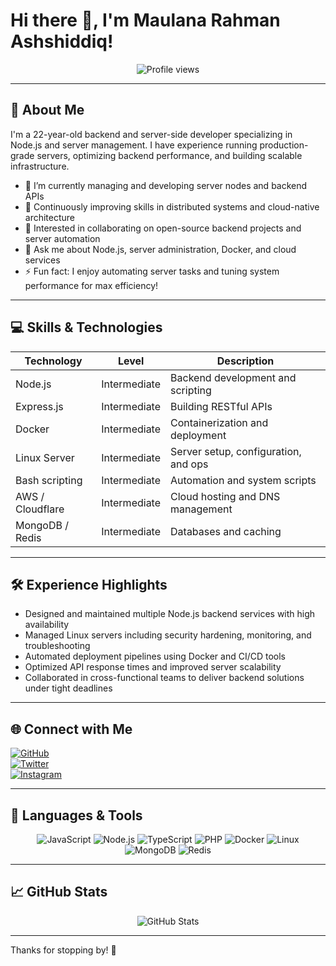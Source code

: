 # Hi there 👋, I'm Maulana Rahman Ashshiddiq!

<div align="center">
  <img src="https://komarev.com/ghpvc/?username=MrAshshiddiq&color=blue" alt="Profile views" />
</div>

---

## 🚀 About Me

I'm a 22-year-old backend and server-side developer specializing in Node.js and server management. I have experience running production-grade servers, optimizing backend performance, and building scalable infrastructure.

- 🔭 I’m currently managing and developing server nodes and backend APIs
- 🌱 Continuously improving skills in distributed systems and cloud-native architecture
- 👯 Interested in collaborating on open-source backend projects and server automation
- 💬 Ask me about Node.js, server administration, Docker, and cloud services
- ⚡ Fun fact: I enjoy automating server tasks and tuning system performance for max efficiency!

---

## 💻 Skills & Technologies

| Technology         | Level       | Description                             |
|--------------------|-------------|---------------------------------------|
| Node.js            | Intermediate| Backend development and scripting     |
| Express.js         | Intermediate| Building RESTful APIs                  |
| Docker             | Intermediate| Containerization and deployment       |
| Linux Server       | Intermediate| Server setup, configuration, and ops  |
| Bash scripting     | Intermediate| Automation and system scripts          |
| AWS / Cloudflare   | Intermediate| Cloud hosting and DNS management       |
| MongoDB / Redis    | Intermediate| Databases and caching                  |

---

## 🛠️ Experience Highlights

- Designed and maintained multiple Node.js backend services with high availability
- Managed Linux servers including security hardening, monitoring, and troubleshooting
- Automated deployment pipelines using Docker and CI/CD tools
- Optimized API response times and improved server scalability
- Collaborated in cross-functional teams to deliver backend solutions under tight deadlines

---

## 🌐 Connect with Me

[![GitHub](https://img.shields.io/badge/GitHub-181717?style=for-the-badge&logo=github&logoColor=white)](https://github.com/MrAshshiddiq)  
[![Twitter](https://img.shields.io/badge/Twitter-1DA1F2?style=for-the-badge&logo=twitter&logoColor=white)](https://twitter.com/MrAshshiddiq)  
[![Instagram](https://img.shields.io/badge/Instagram-E4405F?style=for-the-badge&logo=instagram&logoColor=white)](https://instagram.com/maulanarahmanashshiddiq)

---

## 📝 Languages & Tools

<p align="center">
  <img alt="JavaScript" src="https://img.shields.io/badge/JavaScript-F7DF1E?style=for-the-badge&logo=javascript&logoColor=black" />
  <img alt="Node.js" src="https://img.shields.io/badge/Node.js-339933?style=for-the-badge&logo=node.js&logoColor=white" />
  <img alt="TypeScript" src="https://img.shields.io/badge/TypeScript-3178C6?style=for-the-badge&logo=typescript&logoColor=white" />
  <img alt="PHP" src="https://img.shields.io/badge/PHP-777BB4?style=for-the-badge&logo=php&logoColor=white" />
  <img alt="Docker" src="https://img.shields.io/badge/Docker-2496ED?style=for-the-badge&logo=docker&logoColor=white" />
  <img alt="Linux" src="https://img.shields.io/badge/Linux-FCC624?style=for-the-badge&logo=linux&logoColor=black" />
  <img alt="MongoDB" src="https://img.shields.io/badge/MongoDB-47A248?style=for-the-badge&logo=mongodb&logoColor=white" />
  <img alt="Redis" src="https://img.shields.io/badge/Redis-D32F2F?style=for-the-badge&logo=redis&logoColor=white" />
</p>

---

## 📈 GitHub Stats

<div align="center">
  <img src="https://github-readme-stats.vercel.app/api?username=MrAshshiddiq&show_icons=true&theme=dark" alt="GitHub Stats" />
</div>

---

Thanks for stopping by! 🚀
